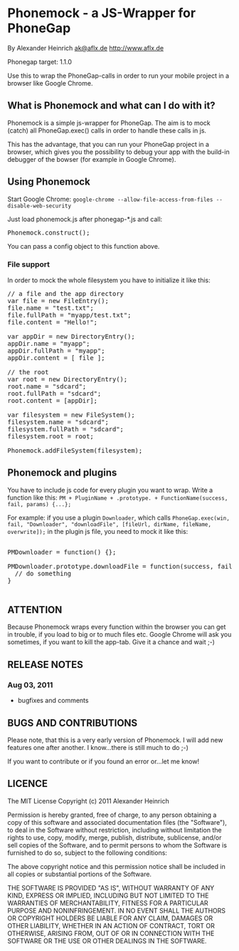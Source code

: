 # Phonemock - a JS-Wrapper for PhoneGap #
By Alexander Heinrich
   ak@aflx.de
   http://www.aflx.de
 
   Phonegap target: 1.1.0

Use this to wrap the PhoneGap-calls in order to run your mobile project in
a browser like Google Chrome.

## What is Phonemock and what can I do with it? ##
 
Phonemock is a simple js-wrapper for PhoneGap. 
The aim is to mock (catch) all PhoneGap.exec() calls in order to handle these calls in js. 

This has the advantage, that you can run your PhoneGap project in a browser, which gives you
the possibility to debug your app with the build-in debugger of the bowser (for example 
in Google Chrome).

## Using Phonemock ##

Start Google Chrome: `google-chrome --allow-file-access-from-files --disable-web-security`

Just load phonemock.js after phonegap-*.js and call:

<pre>
Phonemock.construct();
</pre>

You can pass a config object to this function above.

### File support ###

In order to mock the whole filesystem you have to initialize it like this:

<pre>
// a file and the app directory
var file = new FileEntry();
file.name = "test.txt";
file.fullPath = "myapp/test.txt";
file.content = "Hello!";

var appDir = new DirectoryEntry();
appDir.name = "myapp";
appDir.fullPath = "myapp";
appDir.content = [ file ];

// the root
var root = new DirectoryEntry();
root.name = "sdcard";
root.fullPath = "sdcard";
root.content = [appDir];

var filesystem = new FileSystem();
filesystem.name = "sdcard";
filesystem.fullPath = "sdcard";
filesystem.root = root;

Phonemock.addFileSystem(filesystem);
</pre>

## Phonemock and plugins ##

You have to include js code for every plugin you want to wrap.
Write a function like this: 
`PM + PluginName + .prototype. + FunctionName(success, fail, params) {...};`

For example: if you use a plugin `Downloader`, which calls 
`PhoneGap.exec(win, fail, "Downloader", "downloadFile", [fileUrl, dirName, fileName, overwrite]);`
in the plugin js file, you need to mock it like this:

<pre>

PMDownloader = function() {};

PMDownloader.prototype.downloadFile = function(success, fail, params) {
  // do something
}

</pre>

## ATTENTION ##

Because Phonemock wraps every function within the browser you can get in trouble, if
you load to big or to much files etc.
Google Chrome will ask you sometimes, if you want to kill the app-tab. Give it a
chance and wait ;-) 

## RELEASE NOTES ##

### Aug 03, 2011 ###

* bugfixes and comments

## BUGS AND CONTRIBUTIONS ##

Please note, that this is a very early version of Phonemock. I will add new features one 
after another. I know...there is still much to do ;-)

If you want to contribute or if you found an error or...let me know!

## LICENCE ##

The MIT License
Copyright (c) 2011 Alexander Heinrich

Permission is hereby granted, free of charge, to any person obtaining a copy of this 
software and associated documentation files (the "Software"), to deal in the Software 
without restriction, including without limitation the rights to use, copy, modify, 
merge, publish, distribute, sublicense, and/or sell copies of the Software, and to 
permit persons to whom the Software is furnished to do so, subject to the following 
conditions:

The above copyright notice and this permission notice shall be included in all copies 
or substantial portions of the Software.

THE SOFTWARE IS PROVIDED "AS IS", WITHOUT WARRANTY OF ANY KIND, EXPRESS OR IMPLIED, 
INCLUDING BUT NOT LIMITED TO THE WARRANTIES OF MERCHANTABILITY, FITNESS FOR A PARTICULAR 
PURPOSE AND NONINFRINGEMENT. IN NO EVENT SHALL THE AUTHORS OR COPYRIGHT HOLDERS BE 
LIABLE FOR ANY CLAIM, DAMAGES OR OTHER LIABILITY, WHETHER IN AN ACTION OF CONTRACT, 
TORT OR OTHERWISE, ARISING FROM, OUT OF OR IN CONNECTION WITH THE SOFTWARE OR THE USE 
OR OTHER DEALINGS IN THE SOFTWARE.
